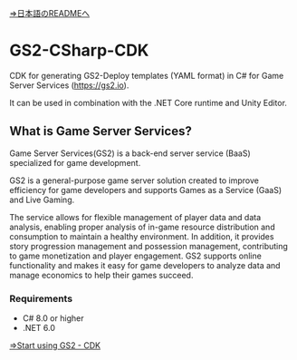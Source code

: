 [⇒日本語のREADMEへ](README.md)

# GS2-CSharp-CDK

CDK for generating GS2-Deploy templates (YAML format) in C# for Game Server Services (https://gs2.io).

It can be used in combination with the .NET Core runtime and Unity Editor.

## What is Game Server Services?

Game Server Services(GS2) is a back-end server service (BaaS) specialized for game development.

GS2 is a general-purpose game server solution created to improve efficiency for game developers and supports Games as a Service (GaaS) and Live Gaming.

The service allows for flexible management of player data and data analysis, enabling proper analysis of in-game resource distribution and consumption to maintain a healthy environment.
In addition, it provides story progression management and possession management, contributing to game monetization and player engagement.
GS2 supports online functionality and makes it easy for game developers to analyze data and manage economics to help their games succeed.

### Requirements

- C# 8.0 or higher
- .NET 6.0

[⇒Start using GS2 - CDK](https://docs.gs2.io/en/get_start/#cdk)
